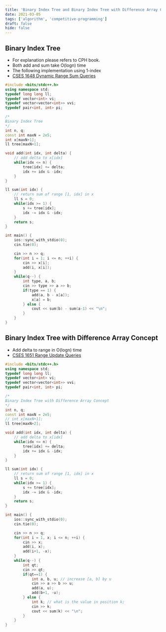 ```yaml
---
title: 'Binary Index Tree and Binary Index Tree with Difference Array Concept'
date: 2021-03-05
tags: ['algorithm', 'competitive-programming']
draft: false
hide: false
---
```


## Binary Index Tree
* For explanation please refers to CPH book.
* Both add and sum take O(logn) time
* The following implementation using 1-index
* [CSES 1648 Dynamic Range Sum Queries](https://cses.fi/problemset/task/1648/)
``` cpp
#include <bits/stdc++.h>
using namespace std;
typedef long long ll;
typedef vector<int> vi;
typedef vector<vector<int>> vvi;
typedef pair<int, int> pi;

/*
Binary Index Tree
*/
int n, q;
const int maxN = 2e5;
int x[maxN+1];
ll tree[maxN+1];

void add(int idx, int delta) {
    // add delta to x[idx]
    while(idx <= n) {
        tree[idx] += delta;
        idx += idx & -idx;
    }
}

ll sum(int idx) {
    // return sum of range [1, idx] in x
    ll s = 0;
    while(idx >= 1) {
        s += tree[idx];
        idx -= idx & -idx;
    }
    return s;
}

int main() {
    ios::sync_with_stdio(0); 
    cin.tie(0);

    cin >> n >> q;
    for(int i = 1; i <= n; ++i) {
        cin >> x[i];
        add(i, x[i]);
    }
    while(q--) {
        int type, a, b;
        cin >> type >> a >> b;
        if(type == 1) {
            add(a, b - x[a]);
            x[a] = b;
        } else {
            cout << sum(b) - sum(a-1) << "\n";
        }
    }
}
```

## Binary Index Tree with Difference Array Concept
* Add delta to range in O(logn) time
* [CSES 1651 Range Update Queries](https://cses.fi/problemset/task/1651/)
``` cpp
#include <bits/stdc++.h>
using namespace std;
typedef long long ll;
typedef vector<int> vi;
typedef vector<vector<int>> vvi;
typedef pair<int, int> pi;

/*
Binary Index Tree with Difference Array Concept
*/
int n, q;
const int maxN = 2e5;
// int x[maxN+1];
ll tree[maxN+2];

void add(int idx, int delta) {
    // add delta to x[idx]
    while(idx <= n) {
        tree[idx] += delta;
        idx += idx & -idx;
    }
}

ll sum(int idx) {
    // return sum of range [1, idx] in x
    ll s = 0;
    while(idx >= 1) {
        s += tree[idx];
        idx -= idx & -idx;
    }
    return s;
}

int main() {
    ios::sync_with_stdio(0); 
    cin.tie(0);

    cin >> n >> q;
    for(int i = 1, x; i <= n; ++i) {
        cin >> x;
        add(i, x);
        add(i+1, -x);
    }
    while(q--) {
        int qt;
        cin >> qt;
        if(qt==1) {
            int a, b, u; // increase [a, b] by u
            cin >> a >> b >> u;
            add(a, u);
            add(b+1, -u);
        } else {
            int k; // what is the value in position k;
            cin >> k;
            cout << sum(k) << "\n";
        }
    }
}
```
